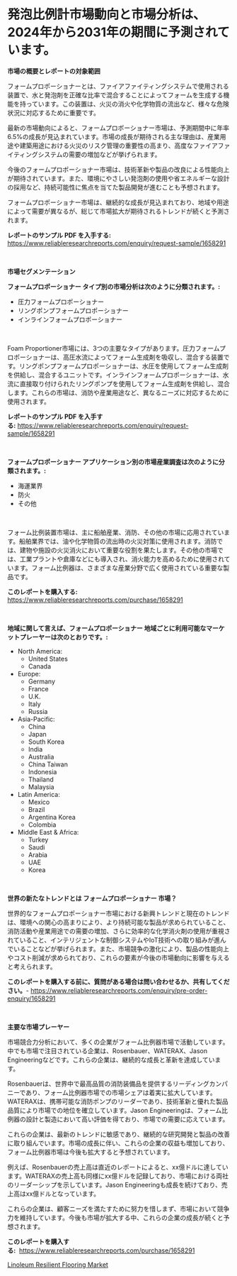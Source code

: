 <p><h1>発泡比例計市場動向と市場分析は、2024年から2031年の期間に予測されています。</h1></p><p><strong>市場の概要とレポートの対象範囲</strong></p>
<p><p>フォームプロポーショナーとは、ファイアファイティングシステムで使用される装置で、水と発泡剤を正確な比率で混合することによってフォームを生成する機能を持っています。この装置は、火災の消火や化学物質の流出など、様々な危険状況に対応するために重要です。</p><p>最新の市場動向によると、フォームプロポーショナー市場は、予測期間中に年率6.5%の成長が見込まれています。市場の成長が期待される主な理由は、産業用途や建築用途における火災のリスク管理の重要性の高まり、高度なファイアファイティングシステムの需要の増加などが挙げられます。</p><p>今後のフォームプロポーショナー市場は、技術革新や製品の改良による性能向上が期待されています。また、環境にやさしい発泡剤の使用や省エネルギーな設計の採用など、持続可能性に焦点を当てた製品開発が進むことも予想されます。</p><p>フォームプロポーショナー市場は、継続的な成長が見込まれており、地域や用途によって需要が異なるが、総じて市場拡大が期待されるトレンドが続くと予測されます。</p></p>
<p><strong>レポートのサンプル PDF を入手する:</strong> <a href="https://www.reliableresearchreports.com/enquiry/request-sample/1658291">https://www.reliableresearchreports.com/enquiry/request-sample/1658291</a></p>
<p>&nbsp;</p>
<p><strong>市場セグメンテーション</strong></p>
<p><strong>フォームプロポーショナー タイプ別の市場分析は次のように分類されます。:</strong></p>
<p><ul><li>圧力フォームプロポーショナー</li><li>リングポンプフォームプロポーショナー</li><li>インラインフォームプロポーショナー</li></ul></p>
<p>&nbsp;</p>
<p><p>Foam Proportioner市場には、3つの主要なタイプがあります。圧力フォームプロポーショナーは、高圧水流によってフォーム生成剤を吸収し、混合する装置です。リングポンプフォームプロポーショナーは、水圧を使用してフォーム生成剤を供給し、混合するユニットです。インラインフォームプロポーショナーは、水流に直接取り付けられたリングポンプを使用してフォーム生成剤を供給し、混合します。これらの市場は、消防や産業用途など、異なるニーズに対応するために使用されます。</p></p>
<p><strong>レポートのサンプル PDF を入手する:</strong>&nbsp;<a href="https://www.reliableresearchreports.com/enquiry/request-sample/1658291">https://www.reliableresearchreports.com/enquiry/request-sample/1658291</a></p>
<p>&nbsp;</p>
<p><strong> フォームプロポーショナー アプリケーション別の市場産業調査は次のように分類されます。:</strong></p>
<p><ul><li>海運業界</li><li>防火</li><li>その他</li></ul></p>
<p>&nbsp;</p>
<p><p>フォーム比例装置市場は、主に船舶産業、消防、その他の市場に応用されています。船舶業界では、油や化学物質の流出時の火災対策に使用されます。消防では、建物や施設の火災消火において重要な役割を果たします。その他の市場では、工業プラントや倉庫などにも導入され、消火能力を高めるために使用されています。フォーム比例器は、さまざまな産業分野で広く使用されている重要な製品です。</p></p>
<p><strong>このレポートを購入する:</strong>&nbsp; <a href="https://www.reliableresearchreports.com/purchase/1658291">https://www.reliableresearchreports.com/purchase/1658291</a></p>
<p>&nbsp;</p>
<p><strong>地域に関して言えば、フォームプロポーショナー 地域ごとに利用可能なマーケットプレーヤーは次のとおりです。:</strong></p>
<p><ul>
    <li>
        North America:
        <ul>
            <li>United States</li>
            <li>Canada</li>
        </ul>
    </li>
    <li>
        Europe:
        <ul>
            <li>Germany</li>
            <li>France</li>
            <li>U.K.</li>
            <li>Italy</li>
            <li>Russia</li>
        </ul>
    </li>
    <li>
        Asia-Pacific:
        <ul>
            <li>China</li>
            <li>Japan</li>
            <li>South Korea</li>
            <li>India</li>
            <li>Australia</li>
            <li>China Taiwan</li>
            <li>Indonesia</li>
            <li>Thailand</li>
            <li>Malaysia</li>
        </ul>
    </li>
    <li>
        Latin America:
        <ul>
            <li>Mexico</li>
            <li>Brazil</li>
            <li>Argentina Korea</li>
            <li>Colombia</li>
        </ul>
    </li>
    <li>
        Middle East & Africa:
        <ul>
            <li>Turkey</li>
            <li>Saudi</li>
            <li>Arabia</li>
            <li>UAE</li>
            <li>Korea</li>
        </ul>
    </li>
    </ul></p>
<p>&nbsp;</p>
<p><strong>世界の新たなトレンドとは フォームプロポーショナー 市場？</strong></p>
<p><p>世界的なフォームプロポーショナー市場における新興トレンドと現在のトレンドは、環境への関心の高まりにより、より持続可能な製品が求められていること、消防活動や産業用途での需要の増加、さらに効率的な化学消火剤の使用が重視されていること、インテリジェントな制御システムやIoT技術への取り組みが進んでいることなどが挙げられます。また、市場競争の激化により、製品の性能向上やコスト削減が求められており、これらの要素が今後の市場動向に影響を与えると考えられます。</p></p>
<p><strong>このレポートを購入する前に、質問がある場合は問い合わせるか、共有してください。</strong>- <a href="https://www.reliableresearchreports.com/enquiry/pre-order-enquiry/1658291">https://www.reliableresearchreports.com/enquiry/pre-order-enquiry/1658291</a></p>
<p>&nbsp;</p>
<p><strong>主要な市場プレーヤー</strong></p>
<p><p>市場競合力分析において、多くの企業がフォーム比例器市場で活動しています。中でも市場で注目されている企業は、Rosenbauer、WATERAX、Jason Engineeringなどです。これらの企業は、継続的な成長と革新を達成しています。</p><p>Rosenbauerは、世界中で最高品質の消防装備品を提供するリーディングカンパニーであり、フォーム比例器市場での市場シェアは着実に拡大しています。WATERAXは、携帯可能な消防ポンプのリーダーであり、技術革新と優れた製品品質により市場での地位を確立しています。Jason Engineeringは、フォーム比例器の設計と製造において高い評価を得ており、市場での需要に応えています。</p><p>これらの企業は、最新のトレンドに敏感であり、継続的な研究開発と製品の改善に取り組んでいます。市場の成長に伴い、これらの企業の収益も増加しており、フォーム比例器市場は今後も拡大すると予想されています。</p><p>例えば、Rosenbauerの売上高は直近のレポートによると、xx億ドルに達しています。WATERAXの売上高も同様にxx億ドルを記録しており、市場における両社のリーダーシップを示しています。Jason Engineeringも成長を続けており、売上高はxx億ドルとなっています。</p><p>これらの企業は、顧客ニーズを満たすために努力を惜しまず、市場において競争力を維持しています。今後も市場が拡大する中、これらの企業の成長が続くと予想されます。</p></p>
<p><strong>このレポートを購入する:</strong>&nbsp;&nbsp;<a href="https://www.reliableresearchreports.com/purchase/1658291">https://www.reliableresearchreports.com/purchase/1658291</a></p>
<p><p><a href="https://confirmed-shield-e13.notion.site/Linoleum-Resilient-Flooring-Market-Size-2024-2031-Global-Industrial-Analysis-Key-Geographical-Reg-377db03e94ad4ee08443e3d7ba3c6005">Linoleum Resilient Flooring Market</a></p></p>